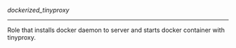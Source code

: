 _dockerized_tinyproxy_
___
Role that installs docker daemon to server and starts docker container with tinyproxy.
